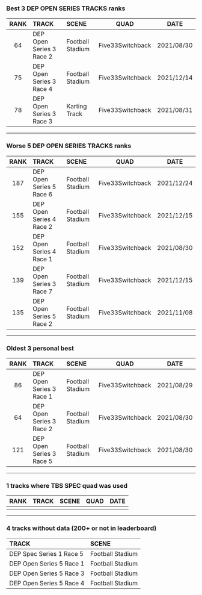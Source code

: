 ### Best 3 DEP OPEN SERIES TRACKS ranks
|RANK|TRACK|SCENE|QUAD|DATE|
|:---:|:---|:---|:---:|:---:|
|64|DEP Open Series 3 Race 2|Football Stadium|Five33Switchback|2021/08/30|
|75|DEP Open Series 3 Race 4|Football Stadium|Five33Switchback|2021/12/14|
|78|DEP Open Series 3 Race 3|Karting Track|Five33Switchback|2021/08/31|
---
### Worse 5 DEP OPEN SERIES TRACKS ranks
|RANK|TRACK|SCENE|QUAD|DATE|
|:---:|:---|:---|:---:|:---:|
|187|DEP Open Series 5 Race 6|Football Stadium|Five33Switchback|2021/12/24|
|155|DEP Open Series 4 Race 2|Football Stadium|Five33Switchback|2021/12/15|
|152|DEP Open Series 4 Race 1|Football Stadium|Five33Switchback|2021/08/30|
|139|DEP Open Series 3 Race 7|Football Stadium|Five33Switchback|2021/12/15|
|135|DEP Open Series 5 Race 2|Football Stadium|Five33Switchback|2021/11/08|
---
### Oldest 3 personal best
|RANK|TRACK|SCENE|QUAD|DATE|
|:---:|:---|:---|:---:|:---:|
|86|DEP Open Series 3 Race 1|Football Stadium|Five33Switchback|2021/08/29|
|64|DEP Open Series 3 Race 2|Football Stadium|Five33Switchback|2021/08/30|
|121|DEP Open Series 3 Race 5|Football Stadium|Five33Switchback|2021/08/30|
---
### 1 tracks where TBS SPEC quad was used
|RANK|TRACK|SCENE|QUAD|DATE|
|:---:|:---|:---|:---:|:---:|
||||||
---
### 4 tracks without data (200+ or not in leaderboard)
|TRACK|SCENE|
|:---|:---|
|DEP Spec Series 1 Race 5|Football Stadium|
|DEP Open Series 5 Race 1|Football Stadium|
|DEP Open Series 5 Race 3|Football Stadium|
|DEP Open Series 5 Race 4|Football Stadium|
